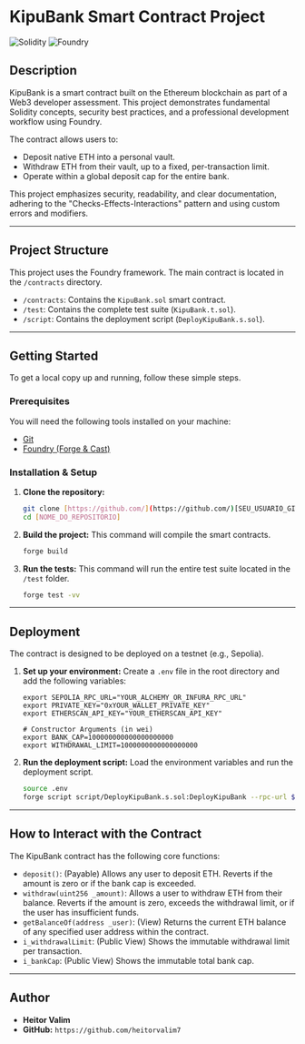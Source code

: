 # KipuBank Smart Contract Project

![Solidity](https://img.shields.io/badge/Solidity-%23363636.svg?style=for-the-badge&logo=solidity&logoColor=white)
![Foundry](https://img.shields.io/badge/Foundry-EFEFEF?style=for-the-badge&logo=foundry&logoColor=black)

## Description

KipuBank is a smart contract built on the Ethereum blockchain as part of a Web3 developer assessment. This project demonstrates fundamental Solidity concepts, security best practices, and a professional development workflow using Foundry.

The contract allows users to:
-   Deposit native ETH into a personal vault.
-   Withdraw ETH from their vault, up to a fixed, per-transaction limit.
-   Operate within a global deposit cap for the entire bank.

This project emphasizes security, readability, and clear documentation, adhering to the "Checks-Effects-Interactions" pattern and using custom errors and modifiers.

---

## Project Structure

This project uses the Foundry framework. The main contract is located in the `/contracts` directory.

-   `/contracts`: Contains the `KipuBank.sol` smart contract.
-   `/test`: Contains the complete test suite (`KipuBank.t.sol`).
-   `/script`: Contains the deployment script (`DeployKipuBank.s.sol`).

---

## Getting Started

To get a local copy up and running, follow these simple steps.

### Prerequisites

You will need the following tools installed on your machine:
-   [Git](https://git-scm.com/book/en/v2/Getting-Started-Installing-Git)
-   [Foundry (Forge & Cast)](https://book.getfoundry.sh/getting-started/installation)

### Installation & Setup

1.  **Clone the repository:**
    ```sh
    git clone [https://github.com/](https://github.com/)[SEU_USUARIO_GITHUB]/[NOME_DO_REPOSITORIO].git
    cd [NOME_DO_REPOSITORIO]
    ```

2.  **Build the project:**
    This command will compile the smart contracts.
    ```sh
    forge build
    ```

3.  **Run the tests:**
    This command will run the entire test suite located in the `/test` folder.
    ```sh
    forge test -vv
    ```

---

## Deployment

The contract is designed to be deployed on a testnet (e.g., Sepolia).

1.  **Set up your environment:**
    Create a `.env` file in the root directory and add the following variables:
    ```
    export SEPOLIA_RPC_URL="YOUR_ALCHEMY_OR_INFURA_RPC_URL"
    export PRIVATE_KEY="0xYOUR_WALLET_PRIVATE_KEY"
    export ETHERSCAN_API_KEY="YOUR_ETHERSCAN_API_KEY"

    # Constructor Arguments (in wei)
    export BANK_CAP=100000000000000000000
    export WITHDRAWAL_LIMIT=1000000000000000000
    ```

2.  **Run the deployment script:**
    Load the environment variables and run the deployment script.
    ```sh
    source .env
    forge script script/DeployKipuBank.s.sol:DeployKipuBank --rpc-url $SEPOLIA_RPC_URL --private-key $PRIVATE_KEY --broadcast --verify -vvvv
    ```

---

## How to Interact with the Contract

The KipuBank contract has the following core functions:

-   `deposit()`: (Payable) Allows any user to deposit ETH. Reverts if the amount is zero or if the bank cap is exceeded.
-   `withdraw(uint256 _amount)`: Allows a user to withdraw ETH from their balance. Reverts if the amount is zero, exceeds the withdrawal limit, or if the user has insufficient funds.
-   `getBalanceOf(address _user)`: (View) Returns the current ETH balance of any specified user address within the contract.
-   `i_withdrawalLimit`: (Public View) Shows the immutable withdrawal limit per transaction.
-   `i_bankCap`: (Public View) Shows the immutable total bank cap.

---


## Author

* **Heitor Valim**
* **GitHub:** `https://github.com/heitorvalim7`